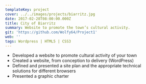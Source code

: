 ```yaml
---
templateKey: project
cover: ../../images/projects/biarritz.jpg
date: 2017-02-28T08:00:00.000Z
title: City of Biarritz
summary: Website to promote the town’s cultural activity.
git: 'https://github.com/Wolfy64/Project1'
web: ''
tags: Wordpress | HTML5 | CSS3
---
```


- Developed a website to promote cultural activity of your town
- Created a website, from conception to delivery (WordPress)
- Defined and presented a site plan and the appropriate technical solutions for different browsers
- Presented a graphic charter
